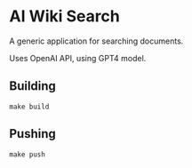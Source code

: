 # AI Wiki Search

A generic application for searching documents.

Uses OpenAI API, using GPT4 model.

## Building

`make build`

## Pushing

`make push`
